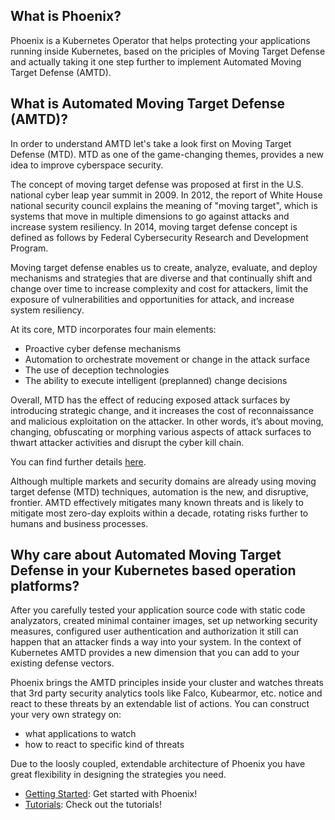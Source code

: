 ## What is Phoenix? 

Phoenix is a Kubernetes Operator that helps protecting your applications running inside Kubernetes, based on the priciples of Moving Target Defense and actually taking it one step further to implement Automated Moving Target Defense (AMTD).

## What is Automated Moving Target Defense (AMTD)?

In order to understand AMTD let's take a look first on Moving Target Defense (MTD). MTD as one of the game-changing themes, provides a new idea to improve cyberspace security. 

The concept of moving target defense was proposed at first in the U.S. national cyber leap year summit in 2009. In 2012, the report of White House national security council explains the meaning of "moving target", which is systems that move in multiple dimensions to go against attacks and increase system resiliency. In 2014, moving target defense concept is defined as follows by Federal Cybersecurity Research and Development Program.

Moving target defense enables us to create, analyze, evaluate, and deploy mechanisms and strategies that are diverse and that continually shift and change over time to increase complexity and cost for attackers, limit the exposure of vulnerabilities and opportunities for attack, and increase system resiliency.

At its core, MTD incorporates four main elements:

* Proactive cyber defense mechanisms
* Automation to orchestrate movement or change in the attack surface
* The use of deception technologies
* The ability to execute intelligent (preplanned) change decisions

Overall, MTD has the effect of reducing exposed attack surfaces by introducing strategic change, and it increases the cost of reconnaissance and malicious exploitation on the attacker. In other
words, it’s about moving, changing, obfuscating or morphing various aspects of attack surfaces to thwart attacker activities and disrupt the cyber kill chain.

You can find further details [here](https://www.hindawi.com/journals/scn/2018/3759626/).

Although multiple markets and security domains are already using moving target defense (MTD) techniques, automation is the new, and disruptive, frontier. AMTD effectively mitigates many known threats and is likely to mitigate most zero-day exploits within a decade, rotating risks further to humans and business processes.

## Why care about Automated Moving Target Defense in your Kubernetes based operation platforms?

After you carefully tested your application source code with static code analyzators, created minimal container images, set up networking security measures, configured user authentication and authorization it still can happen that an attacker finds a way into your system. 
In the context of Kubernetes AMTD provides a new dimension that you can add to your existing defense vectors. 

Phoenix brings the AMTD principles inside your cluster and watches threats that 3rd party security analytics tools like Falco, Kubearmor, etc. notice and react to these threats by an extendable list of actions. 
You can construct your very own strategy on:
* what applications to watch
* how to react to specific kind of threats

Due to the loosly coupled, extendable architecture of Phoenix you have great flexibility in designing the strategies you need.

* [Getting Started](phoenix-documentation-webpage/docs/getting-started/): Get started with Phoenix!
* [Tutorials](phoenix-documentation-webpage/docs/tutorials/): Check out the tutorials!

